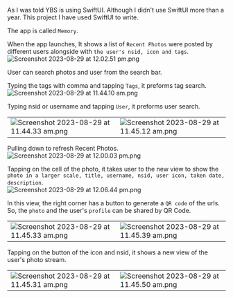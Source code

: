As I was told YBS is using SwiftUI. Although I didn't use SwiftUI more than a year. This project I have used SwiftUI to write.

The app is called `Memory`.

When the app launches, It shows a list of `Recent Photos` were posted by different users alongside with `the user's nsid, icon and tags`.  
![Screenshot 2023-08-29 at 12.02.51 pm.png](./614402fcc49942ea89fe406ae5e5ba72.png)

User can search photos and user from the search bar.

Typing the tags with comma and tapping `Tags`, it preforms tag search.  
![Screenshot 2023-08-29 at 11.44.10 am.png](:/5c8ab3aa6fe7431abb8180748a70a46b)

Typing nsid or username and tapping `User`, it preforms user search.

|     |     |
| --- | --- |
| ![Screenshot 2023-08-29 at 11.44.33 am.png](./04afc3929d0548639a6ad45755e921a6.png) | ![Screenshot 2023-08-29 at 11.45.12 am.png](./c0bf9baa08734d4685146288fea79fee.png) |

Pulling down to refresh Recent Photos.  
![Screenshot 2023-08-29 at 12.00.03 pm.png](./ea448b70d0cf4b1689a9ede95c0a32dc.png)

Tapping on the cell of the photo, it takes user to the new view to show the `photo in a larger scale, title, username, nsid, user icon, taken date, description`.  
![Screenshot 2023-08-29 at 12.06.44 pm.png](./194a9bf2b81e4912b78675d45126bc5b.png)

In this view, the right corner has a button to generate a `QR code` of the urls. So, the `photo` and the user's `profile` can be shared by QR Code.

|     |     |
| --- | --- |
| ![Screenshot 2023-08-29 at 11.45.33 am.png](./c9d343fab7d541afa4fad611cbded66a.png) | ![Screenshot 2023-08-29 at 11.45.39 am.png](./51ccb0af09c84af9a80b540bc2282060.png) |

Tapping on the button of the icon and nsid, it shows a new view of the user's photo stream.

|     |     |
| --- | --- |
| ![Screenshot 2023-08-29 at 11.45.31 am.png](./9634eff84c824bd299d25b15dbfb63d2.png) | ![Screenshot 2023-08-29 at 11.45.50 am.png](./c05d313c12e84dbea0e2731d37a78881.png) |